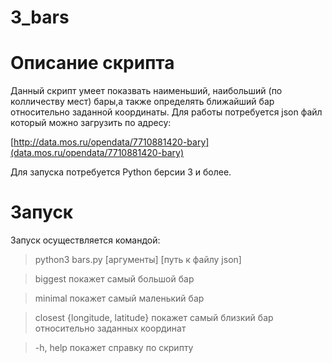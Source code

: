 ﻿# 3_bars

# Описание скрипта

Данный скрипт умеет показвать наименьший, наибольший (по колличеству мест) бары,а также определять ближайший бар относительно заданной координаты. Для работы потребуется json файл который можно загрузить по адресу:

[http://data.mos.ru/opendata/7710881420-bary](data.mos.ru/opendata/7710881420-bary)

Для запуска потребуется Python берсии 3 и более.

# Запуск

Запуск осуществляется командой:
>    python3 bars.py [аргументы] [путь к файлу json]

>    biggest   покажет самый большой бар

>    minimal   покажет самый маленький бар

>    closest {longitude, latitude}    покажет самый близкий бар относительно заданных координат 

>    -h, help        покажет справку по скрипту

